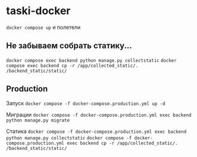 # taski-docker
`docker compose up` и полетели

## Не забываем собрать статику...
`docker compose exec backend python manage.py collectstatic`
`docker compose exec backend cp -r /app/collected_static/. /backend_static/static/`

## Production
Запуск
`docker compose -f docker-compose.production.yml up -d`

Миграции
`docker compose -f docker-compose.production.yml exec backend python manage.py migrate`

Статика
`docker compose -f docker-compose.production.yml exec backend python manage.py collectstatic`
`docker compose -f docker-compose.production.yml exec backend cp -r /app/collected_static/. /backend_static/static/`